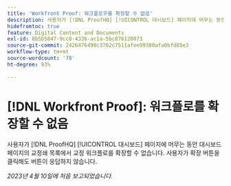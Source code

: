 ```yaml
---
title: 'Workfront Proof: 워크플로우를 확장할 수 없음'
description: 사용자가 [!DNL ProofHQ] [!UICONTROL 대시보드] 페이지에 머무는 동안 대시보드 페이지의 교정쇄 목록에서 교정 워크플로를 확장할 수 없습니다. 사용자가 확장 버튼을 클릭해도 버튼이 응답하지 않습니다.
hidefromtoc: true
feature: Digital Content and Documents
exl-id: 8b5b5847-9cc8-4336-ac1a-5bc876120073
source-git-commit: 2426476490c3762c7511afee99380afa0bfd85e3
workflow-type: tm+mt
source-wordcount: '78'
ht-degree: 93%

---
```


# [!DNL Workfront Proof]: 워크플로를 확장할 수 없음

<!--Won't fix, live until Proof deprecated-->

사용자가 [!DNL ProofHQ] [!UICONTROL 대시보드] 페이지에 머무는 동안 대시보드 페이지의 교정쇄 목록에서 교정 워크플로를 확장할 수 없습니다. 사용자가 확장 버튼을 클릭해도 버튼이 응답하지 않습니다.

_2023년 4월 10일에 처음 보고되었습니다._

